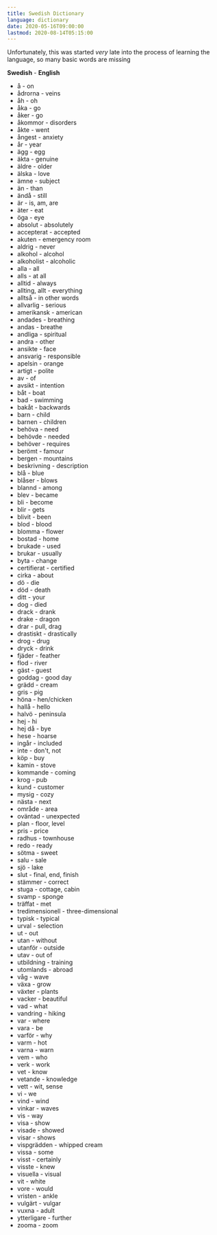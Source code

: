 ```yaml
---
title: Swedish Dictionary
language: dictionary
date: 2020-05-16T09:00:00
lastmod: 2020-08-14T05:15:00
---
```


Unfortunately, this was started *very* late into the process of learning the language, so many basic words are missing

**Swedish** - **English**
* &aring; - on
* &aring;drorna - veins
* &aring;h - oh
* &aring;ka - go
* &aring;ker - go
* &aring;kommor - disorders
* &aring;kte - went
* &aring;ngest - anxiety
* &aring;r - year
* &auml;gg - egg
* &auml;kta - genuine
* &auml;ldre - older
* &auml;lska - love
* &auml;mne - subject
* &auml;n - than
* &auml;nd&aring; - still
* &auml;r - is, am, are
* &auml;ter - eat
* &ouml;ga - eye
* absolut - absolutely
* accepterat - accepted
* akuten - emergency room
* aldrig - never
* alkohol - alcohol
* alkoholist - alcoholic
* alla - all
* alls - at all
* alltid - always
* allting, allt - everything
* allts&aring; - in other words
* allvarlig - serious
* amerikansk - american
* andades - breathing
* andas - breathe
* andliga - spiritual
* andra - other
* ansikte - face
* ansvarig - responsible
* apelsin - orange
* artigt - polite
* av - of
* avsikt - intention
* b&aring;t - boat
* bad - swimming
* bak&aring;t - backwards
* barn - child
* barnen - children
* beh&ouml;va - need
* beh&ouml;vde - needed
* beh&ouml;ver - requires
* ber&ouml;mt - famour
* bergen - mountains
* beskrivning - description
* bl&aring; - blue
* bl&aring;ser - blows
* blannd - among
* blev - became
* bli - become
* blir - gets
* blivit - been
* blod - blood
* blomma - flower
* bostad - home
* brukade - used
* brukar - usually
* byta - change
* certifierat - certified
* cirka - about
* d&ouml; - die
* d&ouml;d - death
* ditt - your
* dog - died
* drack - drank
* drake - dragon
* drar - pull, drag
* drastiskt - drastically
* drog - drug
* dryck - drink
* fj&auml;der - feather
* flod - river
* g&auml;st - guest
* goddag - good day
* gr&auml;dd - cream
* gris - pig
* h&ouml;na - hen/chicken
* hall&aring; - hello
* halv&ouml; - peninsula
* hej - hi
* hej d&aring; - bye
* hese - hoarse
* ing&aring;r - included
* inte - don't, not
* k&ouml;p - buy
* kamin - stove
* kommande - coming
* krog - pub
* kund - customer
* mysig - cozy
* n&auml;sta - next
* omr&aring;de - area
* ov&auml;ntad - unexpected
* plan - floor, level
* pris - price
* radhus - townhouse
* redo - ready
* s&ouml;tma - sweet
* salu - sale
* sj&ouml; - lake
* slut - final, end, finish
* st&auml;mmer - correct
* stuga - cottage, cabin
* svamp - sponge
* tr&auml;ffat - met
* tredimensionell - three-dimensional
* typisk - typical
* urval - selection
* ut - out
* utan - without
* utanf&ouml;r - outside
* utav - out of
* utbildning - training
* utomlands - abroad
* v&aring;g - wave
* v&auml;xa - grow
* v&auml;xter - plants
* vacker - beautiful
* vad - what
* vandring - hiking
* var - where
* vara - be
* varf&ouml;r - why
* varm - hot
* varna - warn
* vem - who
* verk - work
* vet - know
* vetande - knowledge
* vett - wit, sense
* vi - we
* vind - wind
* vinkar - waves
* vis - way
* visa - show
* visade - showed
* visar - shows
* vispgr&auml;dden - whipped cream
* vissa - some
* visst - certainly
* visste - knew
* visuella - visual
* vit - white
* vore - would
* vristen - ankle
* vulg&auml;rt - vulgar
* vuxna - adult
* ytterligare - further
* zooma - zoom
